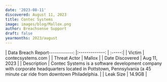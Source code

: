 ```yaml
---
date: '2023-08-11'
discovered: August 11, 2023
title: Contec Systems
image: images/blog/Mallox.png
author: Breachsense Support
draft: false
yearmonths: 2023/august
---
```


| Data Breach Report------------:     |:-------------:    | :-----:|
| Victim      | contecsystems.com      | 
| Threat Actor      | Mallox      | 
| Date Discovered      | Aug 11, 2023      | 
| Description      | Contec Systems is a software development company with corporate headquarters located in Pottstown, Pennsylvania (a 45 minute car ride from downtown Philadelphia.      | 
| Leak Size      | 14.9GB      | 

